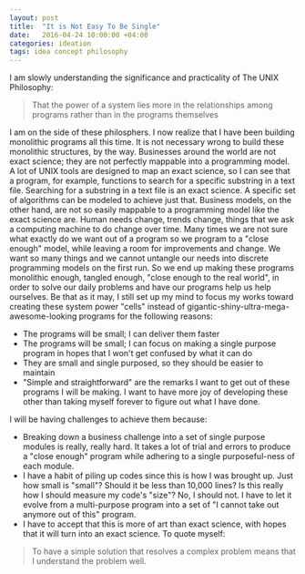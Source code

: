 ```yaml
---
layout: post
title:  "It is Not Easy To Be Single"
date:   2016-04-24 10:00:00 +04:00
categories: ideation
tags: idea concept philosophy
---
```


I am slowly understanding the significance and practicality of The UNIX Philosophy:
> That the power of a system lies more in the relationships among programs rather than in the programs themselves

I am on the side of these philosphers. I now realize that I have been building monolithic programs all this time. It is not necessary wrong to build these monolithic structures, by the way. Businesses around the world are not exact science; they are not perfectly mappable into a programming model. A lot of UNIX tools are designed to map an exact science, so I can see that a program, for example, functions to search for a specific substring in a text file. Searching for a substring in a text file is an exact science. A specific set of algorithms can be modeled to achieve just that. 
Business models, on the other hand, are not so easily mappable to a programming model like the exact science are. Human needs change, trends change, things that we ask a computing machine to do change over time. Many times we are not sure what exactly do we want out of a program so we program to a "close enough" model, while leaving a room for improvements and change. We want so many things and we cannot untangle our needs into discrete programming models on the first run. So we end up making these programs monolithic enough, tangled enough, "close enough to the real world", in order to solve our daily problems and have our programs help us help ourselves.
Be that as it may, I still set up my mind to focus my works toward creating these system power "cells" instead of gigantic-shiny-ultra-mega-awesome-looking programs for the following reasons:
- The programs will be small; I can deliver them faster
- The programs will be small; I can focus on making a single purpose program in hopes that I won't get confused by what it can do
- They are small and single purposed, so they should be easier to maintain
- "Simple and straightforward" are the remarks I want to get out of these programs I will be making. I want to have more joy of developing these other than taking myself forever to figure out what I have done.

I will be having challenges to achieve them because:
- Breaking down a business challenge into a set of single purpose modules is really, really hard. It takes a lot of trial and errors to produce a "close enough" program while adhering to a single purposeful-ness of each module.
- I have a habit of piling up codes since this is how I was brought up. Just how small is "small"? Should it be less than 10,000 lines? Is this really how I should measure my code's "size"? No, I should not. I have to let it evolve from a multi-purpose program into a set of "I cannot take out anymore out of this" program.
- I have to accept that this is more of art than exact science, with hopes that it will turn into an exact science. To quote myself:
> To have a simple solution that resolves a complex problem means that I understand the problem well. 